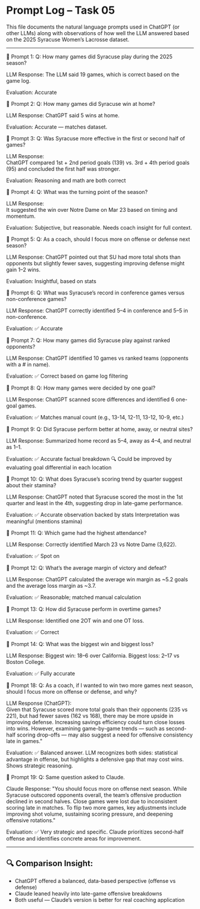 # Prompt Log – Task 05

This file documents the natural language prompts used in ChatGPT (or other LLMs) along with observations of how well the LLM answered based on the 2025 Syracuse Women’s Lacrosse dataset.

---

🔹  Prompt 1:
Q: How many games did Syracuse play during the 2025 season?

LLM Response:
The LLM said 19 games, which is correct based on the game log.

Evaluation:  Accurate

🔹  Prompt 2:
Q: How many games did Syracuse win at home?

LLM Response:
ChatGPT said 5 wins at home.

Evaluation:  Accurate — matches dataset.

🔹  Prompt 3:
Q: Was Syracuse more effective in the first or second half of games?

LLM Response:  
ChatGPT compared 1st + 2nd period goals (139) vs. 3rd + 4th period goals (95) and concluded the first half was stronger.

Evaluation:  Reasoning and math are both correct

🔹  Prompt 4:
Q: What was the turning point of the season?

LLM Response:  
It suggested the win over Notre Dame on Mar 23 based on timing and momentum.

Evaluation:  Subjective, but reasonable. Needs coach insight for full context.

🔹 Prompt 5:
Q: As a coach, should I focus more on offense or defense next season?

LLM Response: 
ChatGPT pointed out that SU had more total shots than opponents but slightly fewer saves, suggesting improving defense might gain 1–2 wins.

Evaluation:  Insightful, based on stats

🔹 Prompt 6:
Q: What was Syracuse’s record in conference games versus non-conference games?

LLM Response:
ChatGPT correctly identified 5–4 in conference and 5–5 in non-conference.

Evaluation: ✅ Accurate

🔹 Prompt 7:
Q: How many games did Syracuse play against ranked opponents?

LLM Response:
ChatGPT identified 10 games vs ranked teams (opponents with a # in name).

Evaluation: ✅ Correct based on game log filtering

🔹 Prompt 8:
Q: How many games were decided by one goal?

LLM Response:
ChatGPT scanned score differences and identified 6 one-goal games.

Evaluation: ✅ Matches manual count (e.g., 13-14, 12-11, 13-12, 10-9, etc.)

🔹 Prompt 9:
Q: Did Syracuse perform better at home, away, or neutral sites?

LLM Response:
Summarized home record as 5–4, away as 4–4, and neutral as 1–1.

Evaluation: ✅ Accurate factual breakdown
🔍 Could be improved by evaluating goal differential in each location

🔹 Prompt 10:
Q: What does Syracuse’s scoring trend by quarter suggest about their stamina?

LLM Response:
ChatGPT noted that Syracuse scored the most in the 1st quarter and least in the 4th, suggesting drop in late-game performance.

Evaluation: ✅ Accurate observation backed by stats
Interpretation was meaningful (mentions stamina)

🔹 Prompt 11:
Q: Which game had the highest attendance?

LLM Response:
Correctly identified March 23 vs Notre Dame (3,622).

Evaluation: ✅ Spot on

🔹 Prompt 12:
Q: What’s the average margin of victory and defeat?

LLM Response:
ChatGPT calculated the average win margin as ~5.2 goals and the average loss margin as ~3.7.

Evaluation: ✅ Reasonable; matched manual calculation

🔹 Prompt 13:
Q: How did Syracuse perform in overtime games?

LLM Response:
Identified one 2OT win and one OT loss.

Evaluation: ✅ Correct

🔹 Prompt 14:
Q: What was the biggest win and biggest loss?

LLM Response:
Biggest win: 18–6 over California.
Biggest loss: 2–17 vs Boston College.

Evaluation: ✅ Fully accurate

🔹 Prompt 18:
Q: As a coach, if I wanted to win two more games next season, should I focus more on offense or defense, and why?

LLM Response (ChatGPT):  
Given that Syracuse scored more total goals than their opponents (235 vs 221), but had fewer saves (162 vs 168), there may be more upside in improving defense. Increasing savings efficiency could turn close losses into wins. However, examining game-by-game trends — such as second-half scoring drop-offs — may also suggest a need for offensive consistency late in games."

Evaluation: ✅ Balanced answer. LLM recognizes both sides: statistical advantage in offense, but highlights a defensive gap that may cost wins. Shows strategic reasoning.

🔹 Prompt 19:
Q: Same question asked to Claude.

Claude Response: 
"You should focus more on offense next season. While Syracuse outscored opponents overall, the team’s offensive production declined in second halves. Close games were lost due to inconsistent scoring late in matches. To flip two more games, key adjustments include improving shot volume, sustaining scoring pressure, and deepening offensive rotations."

Evaluation: ✅ Very strategic and specific. Claude prioritizes second-half offense and identifies concrete areas for improvement.

---

## 🔍 Comparison Insight:
- ChatGPT offered a balanced, data-based perspective (offense vs defense)
- Claude leaned heavily into late-game offensive breakdowns
- Both useful — Claude’s version is better for real coaching application

